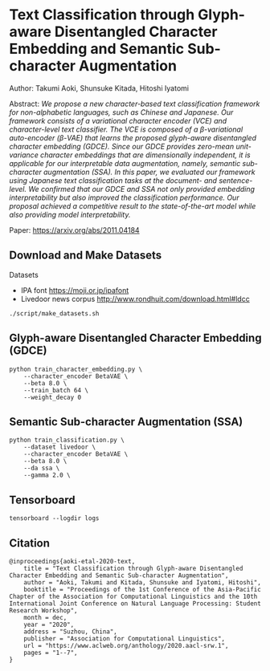 # Text Classification through Glyph-aware Disentangled Character Embedding and Semantic Sub-character Augmentation
Author: Takumi Aoki, Shunsuke Kitada, Hitoshi Iyatomi

Abstract:
*We propose a new character-based text classification framework for non-alphabetic languages, such as Chinese and Japanese. Our framework consists of a variational character encoder (VCE) and character-level text classifier. The VCE is composed of a β-variational auto-encoder (β-VAE) that learns the proposed glyph-aware disentangled character embedding (GDCE). Since our GDCE provides zero-mean unit-variance character embeddings that are dimensionally independent, it is applicable for our interpretable data augmentation, namely, semantic sub-character augmentation (SSA). In this paper, we evaluated our framework using Japanese text classification tasks at the document- and sentence-level. We confirmed that our GDCE and SSA not only provided embedding interpretability but also improved the classification performance. Our proposal achieved a competitive result to the state-of-the-art model while also providing model interpretability.*

Paper: https://arxiv.org/abs/2011.04184

## Download and Make Datasets
Datasets
- IPA font https://moji.or.jp/ipafont
- Livedoor news corpus http://www.rondhuit.com/download.html#ldcc
```
./script/make_datasets.sh
```

## Glyph-aware Disentangled Character Embedding (GDCE)
```
python train_character_embedding.py \
    --character_encoder BetaVAE \
    --beta 8.0 \
    --train_batch 64 \
    --weight_decay 0
```

## Semantic Sub-character Augmentation (SSA)
```
python train_classification.py \
    --dataset livedoor \
    --character_encoder BetaVAE \
    --beta 8.0 \
    --da ssa \
    --gamma 2.0 \
```

## Tensorboard
```
tensorboard --logdir logs
```

## Citation
```
@inproceedings{aoki-etal-2020-text,
    title = "Text Classification through Glyph-aware Disentangled Character Embedding and Semantic Sub-character Augmentation",
    author = "Aoki, Takumi and Kitada, Shunsuke and Iyatomi, Hitoshi",
    booktitle = "Proceedings of the 1st Conference of the Asia-Pacific Chapter of the Association for Computational Linguistics and the 10th International Joint Conference on Natural Language Processing: Student Research Workshop",
    month = dec,
    year = "2020",
    address = "Suzhou, China",
    publisher = "Association for Computational Linguistics",
    url = "https://www.aclweb.org/anthology/2020.aacl-srw.1",
    pages = "1--7",
}
```